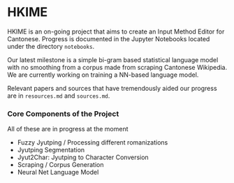 # HKIME

HKIME is an on-going project that aims to create an Input Method Editor for Cantonese.
Progress is documented in the Jupyter Notebooks located under the directory `notebooks`.

Our latest milestone is a simple bi-gram based statistical language model with
no smoothing from a corpus made from scraping Cantonese Wikipedia. We are currently
working on training a NN-based language model.

Relevant papers and sources that have tremendously aided our progress are in
`resources.md` and `sources.md`.

### Core Components of the Project
All of these are in progress at the moment
- Fuzzy Jyutping / Processing different romanizations
- Jyutping Segmentation
- Jyut2Char: Jyutping to Character Conversion
- Scraping / Corpus Generation
- Neural Net Language Model
